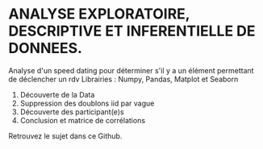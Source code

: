 # ANALYSE EXPLORATOIRE, DESCRIPTIVE ET INFERENTIELLE DE DONNEES.

Analyse d'un speed dating pour déterminer s'il y a un élément permettant de déclencher un rdv
Librairies : Numpy, Pandas, Matplot et Seaborn

1) Découverte de la Data
2) Suppression des doublons iid par vague
3)  Découverte des participant(e)s
4)  Conclusion et matrice de corrélations 

Retrouvez le sujet dans ce Github.
